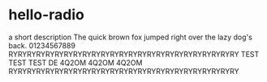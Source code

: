 # hello-radio
a short description
The quick brown fox jumped right over the lazy dog's back. 01234567889
RYRYRYRYRYRYRYRYRYRYRYRYRYRYRYRYRYRYRYRYRYRYRYRYRY
TEST TEST TEST DE 4Q2OM 4Q2OM 4Q2OM
RYRYRYRYRYRYRYRYRYRYRYRYRYRYRYRYRYRYRYRYRYRYRYRYRY
